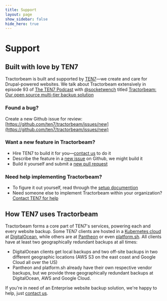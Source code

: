 ```yaml
---
title: Support
layout: page
show_sidebar: false
hide_hero: true
---
```


# Support


## Built with love by TEN7

Tractorbeam is built and supported by [TEN7](https://ten7.com/)&mdash;we create and care for Drupal-powered websites. We talk about Tractorbeam extensively in episode 93 of [The TEN7 Podcast](https://ten7.com/podcast) with [@socketwench](https://twitter.com/socketwench) titled [Tractorbeam: Our open source multi-tier backup solution](https://ten7.com/podcast/episode/tractorbeam-our-open-source-multi-tier-backup-solution)

### Found a bug?

Create a new Github issue for review: [https://github.com/ten7/tractorbeam/issues/new](https://github.com/ten7/tractorbeam/issues/new)

### Want a new feature in Tractorbeam?

* Hire TEN7 to build it for you&mdash;[contact us](https://ten7.com/contact-us) to do it
* Describe the feature in a [new issue](https://github.com/ten7/tractorbeam/issues/new) on Github, we might build it
* Build it yourself and submit a [new pull request](https://github.com/ten7/tractorbeam/compare)

### Need help implementing Tractorbeam?
* To figure it out yourself, read through the [setup documention](/setup)
* Need someone else to implement Tractorbeam within your organization? [Contact TEN7 for help](https://ten7.com/contact-us)


## How TEN7 uses Tractorbeam

Tractorbeam forms a core part of TEN7's services, powering each and every website backup. Some TEN7 clients are hosted in a  [Kubernetes cloud](https://ten7.com/podcast/episode/kubernetes-our-next-gen-site-hosting) at [DigitalOcean](https://m.do.co/c/5fb69d9c62e4), while others are at [Pantheon](https://pantheon.io/) or even [platform.sh](https://platform.sh/). All clients have at least two geographically redundant backups at all times: 
* DigitalOcean clients get local backups and two off-site backups in two different geographic locations (AWS S3 on the east coast and Google Cloud all over the US)
* Pantheon and platform.sh already have their own respective vendor backups, but we provide three geographically redundant backups at DigitalOcean, AWS and Google Cloud. 

If you're in need of an Enterprise website backup solution, we're happy to help, just [contact us](https://ten7.com/contact-us).